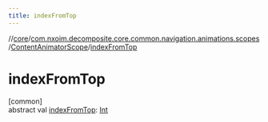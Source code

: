 ```yaml
---
title: indexFromTop
---
```

//[core](../../../index.html)/[com.nxoim.decomposite.core.common.navigation.animations.scopes](../index.html)/[ContentAnimatorScope](index.html)/[indexFromTop](index-from-top.html)



# indexFromTop



[common]\
abstract val [indexFromTop](index-from-top.html): [Int](https://kotlinlang.org/api/latest/jvm/stdlib/kotlin/-int/index.html)




